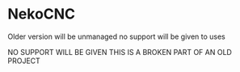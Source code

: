 # NekoCNC
Older version will be unmanaged no support will be given to uses

NO SUPPORT WILL BE GIVEN THIS IS A BROKEN PART OF AN OLD PROJECT

